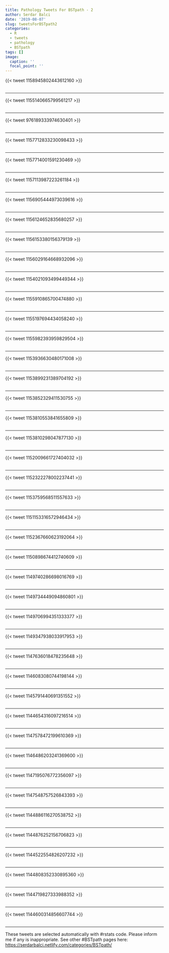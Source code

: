```yaml
---
title: Pathology Tweets For BSTpath - 2
author: Serdar Balci
date: '2019-08-07'
slug: tweetsForBSTpath2
categories:
  - R
  - tweets
  - pathology
  - BSTpath
tags: []
image:
  caption: ''
  focal_point: ''
---
```



{{< tweet 1158945802443612160 >}}
<br>
<br>
<hr>
{{< tweet 1155140665799561217 >}}
<br>
<br>
<hr>
{{< tweet 976189333974630401 >}}
<br>
<br>
<hr>
{{< tweet 1157712833230098433 >}}
<br>
<br>
<hr>
{{< tweet 1157714001591230469 >}}
<br>
<br>
<hr>
{{< tweet 1157113987223261184 >}}
<br>
<br>
<hr>
{{< tweet 1156905444973039616 >}}
<br>
<br>
<hr>
{{< tweet 1156124652835680257 >}}
<br>
<br>
<hr>
{{< tweet 1156153380156379139 >}}
<br>
<br>
<hr>
{{< tweet 1156029164668932096 >}}
<br>
<br>
<hr>
{{< tweet 1154021093499449344 >}}
<br>
<br>
<hr>
{{< tweet 1155910865700474880 >}}
<br>
<br>
<hr>
{{< tweet 1155197694434058240 >}}
<br>
<br>
<hr>
{{< tweet 1155982393959829504 >}}
<br>
<br>
<hr>
{{< tweet 1153936630480171008 >}}
<br>
<br>
<hr>
{{< tweet 1153899231389704192 >}}
<br>
<br>
<hr>
{{< tweet 1153852329411530755 >}}
<br>
<br>
<hr>
{{< tweet 1153810553841655809 >}}
<br>
<br>
<hr>
{{< tweet 1153810298047877130 >}}
<br>
<br>
<hr>
{{< tweet 1152009661727404032 >}}
<br>
<br>
<hr>
{{< tweet 1152322278002237441 >}}
<br>
<br>
<hr>
{{< tweet 1153759568511557633 >}}
<br>
<br>
<hr>
{{< tweet 1151153316572946434 >}}
<br>
<br>
<hr>
{{< tweet 1152367660623192064 >}}
<br>
<br>
<hr>
{{< tweet 1150898674412740609 >}}
<br>
<br>
<hr>
{{< tweet 1149740286698016769 >}}
<br>
<br>
<hr>
{{< tweet 1149734449094860801 >}}
<br>
<br>
<hr>
{{< tweet 1149706994351333377 >}}
<br>
<br>
<hr>
{{< tweet 1149347938033917953 >}}
<br>
<br>
<hr>
{{< tweet 1147636018478235648 >}}
<br>
<br>
<hr>
{{< tweet 1146083080744198144 >}}
<br>
<br>
<hr>
{{< tweet 1145791440691351552 >}}
<br>
<br>
<hr>
{{< tweet 1144654316097216514 >}}
<br>
<br>
<hr>
{{< tweet 1147578472199610369 >}}
<br>
<br>
<hr>
{{< tweet 1146486203241369600 >}}
<br>
<br>
<hr>
{{< tweet 1147195076772356097 >}}
<br>
<br>
<hr>
{{< tweet 1147548757526843393 >}}
<br>
<br>
<hr>
{{< tweet 1144886116270538752 >}}
<br>
<br>
<hr>
{{< tweet 1144876252156706823 >}}
<br>
<br>
<hr>
{{< tweet 1144522554826207232 >}}
<br>
<br>
<hr>
{{< tweet 1144808352330895360 >}}
<br>
<br>
<hr>
{{< tweet 1144719827333988352 >}}
<br>
<br>
<hr>
{{< tweet 1144600314856607744 >}}
<br>
<br>
<hr>


These tweets are selected automatically with #rstats code. Please inform me if any is inappropriate.
See other #BSTpath pages here: https://serdarbalci.netlify.com/categories/BSTpath/
